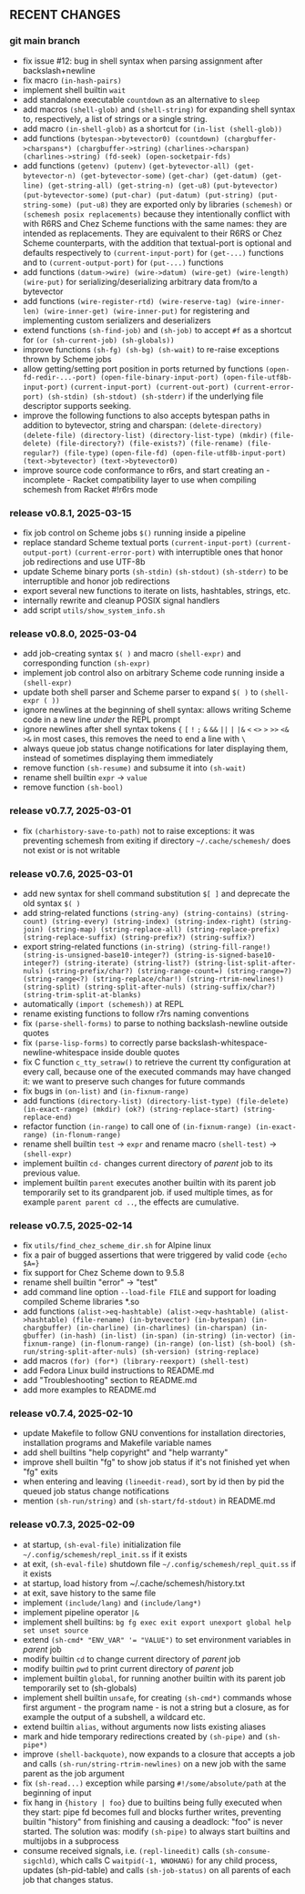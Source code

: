 ## RECENT CHANGES


### git main branch

* fix issue #12: bug in shell syntax when parsing assignment after backslash+newline
* fix macro `(in-hash-pairs)`
* implement shell builtin `wait`
* add standalone executable `countdown` as an alternative to `sleep`
* add macros `(shell-glob)` and `(shell-string)` for expanding shell syntax to, respectively,
  a list of strings or a single string.
* add macro `(in-shell-glob)` as a shortcut for `(in-list (shell-glob))`
* add functions `(bytespan->bytevector0) (countdown) (chargbuffer->charspans*) (chargbuffer->string)`
  `(charlines->charspan) (charlines->string) (fd-seek) (open-socketpair-fds)`
* add functions `(getenv) (putenv)`
  `(get-bytevector-all) (get-bytevector-n) (get-bytevector-some)`
  `(get-char) (get-datum) (get-line) (get-string-all) (get-string-n) (get-u8)`
  `(put-bytevector) (put-bytevector-some)`
  `(put-char) (put-datum) (put-string) (put-string-some) (put-u8)`
  they are exported only by libraries `(schemesh)` or `(schemesh posix replacements)`
  because they intentionally conflict with with R6RS and Chez Scheme functions with the same names:
  they are intended as replacements.
  They are equivalent to their R6RS or Chez Scheme counterparts,
  with the addition that textual-port is optional and defaults respectively
  to `(current-input-port)` for `(get-...)` functions
  and to `(current-output-port)` for `(put-...)` functions
* add functions `(datum->wire) (wire->datum) (wire-get) (wire-length) (wire-put)`
  for serializing/deserializing arbitrary data from/to a bytevector
* add functions `(wire-register-rtd) (wire-reserve-tag) (wire-inner-len) (wire-inner-get) (wire-inner-put)`
  for registering and implementing custom serializers and deserializers
* extend functions `(sh-find-job)` and `(sh-job)` to accept `#f`
  as a shortcut for `(or (sh-current-job) (sh-globals))`
* improve functions `(sh-fg) (sh-bg) (sh-wait)` to re-raise exceptions thrown by Scheme jobs
* allow getting/setting port position in ports returned by functions
  `(open-fd-redir-...-port) (open-file-binary-input-port) (open-file-utf8b-input-port)`
  `(current-input-port) (current-out-port) (current-error-port) (sh-stdin) (sh-stdout) (sh-stderr)`
  if the underlying file descriptor supports seeking.
* improve the following functions to also accepts bytespan paths in addition to bytevector, string and charspan:
  `(delete-directory) (delete-file) (directory-list) (directory-list-type) (mkdir)`
  `(file-delete) (file-directory?) (file-exists?) (file-rename) (file-regular?) (file-type)`
  `(open-file-fd) (open-file-utf8b-input-port) (text->bytevector) (text->bytevector0)`
* improve source code conformance to r6rs, and start creating an - incomplete - Racket compatibility layer
  to use when compiling schemesh from Racket #!r6rs mode

### release v0.8.1, 2025-03-15

* fix job control on Scheme jobs `$()` running inside a pipeline
* replace standard Scheme textual ports `(current-input-port)` `(current-output-port)` `(current-error-port)`
  with interruptible ones that honor job redirections and use UTF-8b
* update Scheme binary ports `(sh-stdin)` `(sh-stdout)` `(sh-stderr)`
  to be interruptible and honor job redirections
* export several new functions to iterate on lists, hashtables, strings, etc.
* internally rewrite and cleanup POSIX signal handlers
* add script `utils/show_system_info.sh`

### release v0.8.0, 2025-03-04

* add job-creating syntax `$( )` and macro `(shell-expr)` and corresponding function `(sh-expr)`
* implement job control also on arbitrary Scheme code running inside a `(shell-expr)`
* update both shell parser and Scheme parser to expand `$( )` to `(shell-expr ( ))`
* ignore newlines at the beginning of shell syntax:
  allows writing Scheme code in a new line *under* the REPL prompt
* ignore newlines after shell syntax tokens
  `{` `[` `!` `;` `&` `&&` `||` `|` `|&` `<` `<>` `>` `>>` `<&` `>&`
  in most cases, this removes the need to end a line with `\`
* always queue job status change notifications for later displaying them,
  instead of sometimes displaying them immediately
* remove function `(sh-resume)` and subsume it into `(sh-wait)`
* rename shell builtin `expr` -> `value`
* remove function `(sh-bool)`

### release v0.7.7, 2025-03-01

* fix `(charhistory-save-to-path)` not to raise exceptions: it was preventing schemesh
  from exiting if directory `~/.cache/schemesh/` does not exist or is not writable

### release v0.7.6, 2025-03-01

* add new syntax for shell command substitution `$[ ]`  and deprecate the old syntax `$( )`
* add string-related functions `(string-any) (string-contains) (string-count) (string-every)
  (string-index) (string-index-right) (string-join) (string-map) (string-replace-all)
  (string-replace-prefix) (string-replace-suffix) (string-prefix?) (string-suffix?)`
* export string-related functions `(in-string) (string-fill-range!) (string-is-unsigned-base10-integer?)
  (string-is-signed-base10-integer?) (string-iterate) (string-list?) (string-list-split-after-nuls)
  (string-prefix/char?) (string-range-count=) (string-range=?) (string-range<?) (string-replace/char!)
  (string-rtrim-newlines!) (string-split) (string-split-after-nuls) (string-suffix/char?) (string-trim-split-at-blanks)`
* automatically `(import (schemesh))` at REPL
* rename existing functions to follow r7rs naming conventions
* fix `(parse-shell-forms)` to parse to nothing backslash-newline outside quotes
* fix `(parse-lisp-forms)` to correctly parse backslash-whitespace-newline-whitespace inside double quotes
* fix C function `c_tty_setraw()` to retrieve the current tty configuration at every call,
  because one of the executed commands may have changed it: we want to preserve such changes for future commands
* fix bugs in `(on-list)` and `(in-fixnum-range)`
* add functions `(directory-list) (directory-list-type) (file-delete) (in-exact-range)
  (mkdir) (ok?) (string-replace-start) (string-replace-end)`
* refactor function `(in-range)` to call one of `(in-fixnum-range) (in-exact-range) (in-flonum-range)`
* rename shell builtin `test` -> `expr` and rename macro `(shell-test)` -> `(shell-expr)`
* implement builtin `cd-` changes current directory of *parent* job to its previous value.
* implement builtin `parent` executes another builtin with its parent job temporarily set to its grandparent job.
  if used multiple times, as for example `parent parent cd ..`, the effects are cumulative.

### release v0.7.5, 2025-02-14

* fix `utils/find_chez_scheme_dir.sh` for Alpine linux
* fix a pair of bugged assertions that were triggered by valid code `{echo $A=}`
* fix support for Chez Scheme down to 9.5.8
* rename shell builtin "error" -> "test"
* add command line option `--load-file FILE` and support for loading compiled Scheme libraries *.so
* add functions `(alist->eq-hashtable) (alist->eqv-hashtable) (alist->hashtable) (file-rename)
  (in-bytevector) (in-bytespan) (in-chargbuffer) (in-charline) (in-charlines) (in-charspan)
  (in-gbuffer) (in-hash) (in-list) (in-span) (in-string) (in-vector)
  (in-fixnum-range) (in-flonum-range) (in-range) (on-list)
  (sh-bool) (sh-run/string-split-after-nuls) (sh-version) (string-replace)`
* add macros `(for) (for*) (library-reexport) (shell-test)`
* add Fedora Linux build instructions to README.md
* add "Troubleshooting" section to README.md
* add more examples to README.md

### release v0.7.4, 2025-02-10

* update Makefile to follow GNU conventions for installation directories,
  installation programs and Makefile variable names
* add shell builtins "help copyright" and "help warranty"
* improve shell builtin "fg" to show job status if it's not finished yet when "fg" exits
* when entering and leaving `(lineedit-read)`, sort by id then by pid the queued job status change notifications
* mention `(sh-run/string)` and `(sh-start/fd-stdout)` in README.md

### release v0.7.3, 2025-02-09

* at startup, `(sh-eval-file)` initialization file `~/.config/schemesh/repl_init.ss` if it exists
* at exit, `(sh-eval-file)` shutdown file `~/.config/schemesh/repl_quit.ss` if it exists
* at startup, load history from ~/.cache/schemesh/history.txt
* at exit, save history to the same file
* implement `(include/lang)` and `(include/lang*)`
* implement pipeline operator `|&`
* implement shell builtins: `bg fg exec exit export unexport global help set unset source`
* extend `(sh-cmd* "ENV_VAR" '= "VALUE")` to set environment variables in *parent* job
* modify builtin `cd` to change current directory of *parent* job
* modify builtin `pwd` to print current directory of *parent* job
* implement builtin `global`, for running another builtin with its parent job temporarily set to (sh-globals)
* implement shell builtin `unsafe`, for creating `(sh-cmd*)` commands whose first argument - the program name -
  is not a string but a closure, as for example the output of a subshell, a wildcard etc.
* extend builtin `alias`, without arguments now lists existing aliases
* mark and hide temporary redirections created by `(sh-pipe)` and `(sh-pipe*)`
* improve `(shell-backquote)`, now expands to a closure that accepts a job
  and calls `(sh-run/string-rtrim-newlines)` on a new job with the same parent as the job argument
* fix `(sh-read...)` exception while parsing `#!/some/absolute/path` at the beginning of input
* fix hang in `{history | foo}` due to builtins being fully executed when they start:
  pipe fd becomes full and blocks further writes, preventing builtin "history" from finishing
  and causing a deadlock: "foo" is never started.
  The solution was: modify `(sh-pipe)` to always start builtins and multijobs in a subprocess
* consume received signals, i.e. `(repl-lineedit)` calls `(sh-consume-sigchld)`,
  which calls C `waitpid(-1, WNOHANG)` for any child process, updates (sh-pid-table)
  and calls `(sh-job-status)` on all parents of each job that changes status.
